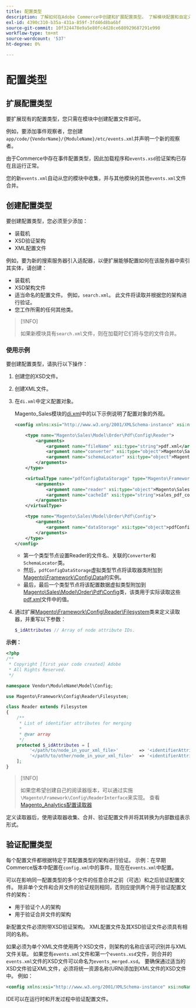 ```yaml
---
title: 配置类型
description: 了解如何在Adobe Commerce中创建和扩展配置类型。 了解模块配置和自定义技术。
exl-id: 4390c310-b35a-431a-859f-3fd46d8ba6bf
source-git-commit: 10f324478e9a5e80fc4d28ce680929687291e990
workflow-type: tm+mt
source-wordcount: '537'
ht-degree: 0%

---
```


# 配置类型

## 扩展配置类型

要扩展现有的配置类型，您只需在模块中创建配置文件即可。

例如，要添加事件观察者，您创建`app/code/{VendorName}/{ModuleName}/etc/events.xml`并声明一个新的观察者。

由于Commerce中存在事件配置类型，因此加载程序和`events.xsd`验证架构已存在且运行正常。

您的新`events.xml`自动从您的模块中收集，并与其他模块的其他`events.xml`文件合并。

## 创建配置类型

要创建配置类型，您必须至少添加：

- 装载机
- XSD验证架构
- XML配置文件

例如，要为新的搜索服务器引入适配器，以便扩展能够配置如何在该服务器中索引其实体，请创建：

- 装载机
- XSD架构文件
- 适当命名的配置文件。 例如，`search.xml`。 此文件将读取并根据您的架构进行验证。
- 您工作所需的任何其他类。

>[!INFO]
>
>如果新模块具有`search.xml`文件，则在加载时它们将与您的文件合并。

### 使用示例

要创建配置类型，请执行以下操作：

1. 创建您的XSD文件。
1. 创建XML文件。
1. 在`di.xml`中定义配置对象。

   Magento_Sales模块的[di.xml](https://github.com/magento/magento2/blob/2.4/app/code/Magento/Sales/etc/di.xml)中的以下示例说明了配置对象的外观。

   ```xml
   <config xmlns:xsi="http://www.w3.org/2001/XMLSchema-instance" xsi:noNamespaceSchemaLocation="urn:magento:framework:ObjectManager/etc/config.xsd">
   
       <type name="Magento\Sales\Model\Order\Pdf\Config\Reader">
           <arguments>
               <argument name="fileName" xsi:type="string">pdf.xml</argument>
               <argument name="converter" xsi:type="object">Magento\Sales\Model\Order\Pdf\Config\Converter</argument>
               <argument name="schemaLocator" xsi:type="object">Magento\Sales\Model\Order\Pdf\Config\SchemaLocator</argument>
           </arguments>
       </type>
   
       <virtualType name="pdfConfigDataStorage" type="Magento\Framework\Config\Data">
           <arguments>
               <argument name="reader" xsi:type="object">Magento\Sales\Model\Order\Pdf\Config\Reader</argument>
               <argument name="cacheId" xsi:type="string">sales_pdf_config</argument>
           </arguments>
       </virtualType>
   
       <type name="Magento\Sales\Model\Order\Pdf\Config">
           <arguments>
               <argument name="dataStorage" xsi:type="object">pdfConfigDataStorage</argument>
           </arguments>
       </type>
   </config>
   ```

   - 第一个类型节点设置Reader的文件名、关联的`Converter`和`SchemaLocator`类。
   - 然后，`pdfConfigDataStorage`虚拟类型节点将读取器类附加到[Magento\Framework\Config\Data](https://github.com/magento/magento2/blob/2.4/lib/internal/Magento/Framework/Config/Data.php)的实例。
   - 最后，最后一个类型节点将该配置数据虚拟类型附加到[Magento\Sales\Model\Order\Pdf\Config](https://github.com/magento/magento2/blob/2.4/app/code/Magento/Sales/Model/Order/Pdf/Config.php)类，该类用于实际读取这些[pdf.xml](https://github.com/magento/magento2/blob/2.4/app/code/Magento/Sales/etc/pdf.xml)文件中的值。

1. 通过扩展[Magento\Framework\Config\Reader\Filesystem](https://github.com/magento/magento2/blob/2.4/lib/internal/Magento/Framework/Config/Reader/Filesystem.php)类来定义读取器，并重写以下参数：

   ```php
   $_idAttributes // Array of node attribute IDs.
   ```

**示例：**

```php
<?php
/**
 * Copyright [first year code created] Adobe
 * All Rights Reserved.
 */

namespace Vendor\ModuleName\Model\Config;

use Magento\Framework\Config\Reader\Filesystem;

class Reader extends Filesystem
{
    /**
     * List of identifier attributes for merging
     *
     * @var array
     */
    protected $_idAttributes = [
         '</path/to/node_in_your_xml_file>'        => '<identifierAttributeName>',
         '</path/to/other/node_in_your_xml_file>'  => '<identifierAttributeName>',
    ];
}
```

>[!INFO]
>
>如果您希望创建自己的阅读器版本，可以通过实施`\Magento\Framework\Config\ReaderInterface`来实现。 查看[Magento_Analytics配置读取器](https://github.com/magento/magento2/blob/2.4/app/code/Magento/Analytics/ReportXml/Config/Reader.php)

定义读取器后，使用读取器收集、合并、验证配置文件并将其转换为内部数组表示形式。

## 验证配置类型

每个配置文件都根据特定于其配置类型的架构进行验证。 示例：在早期Commerce版本中配置在`config.xml`中的事件，现在在`events.xml`中配置。

可以在影响同一配置类型的多个文件的任意合并之前（可选）和之后验证配置文件。 除非单个文件和合并文件的验证规则相同，否则应提供两个用于验证配置文件的架构：

- 用于验证个人的架构
- 用于验证合并文件的架构

新配置文件必须附带XSD验证架构。 XML配置文件及其XSD验证文件必须具有相同的名称。

如果必须为单个XML文件使用两个XSD文件，则架构的名称应该可识别并与XML文件关联。
如果您有`events.xml`文件和第一个`events.xsd`文件，则合并的`events.xml`文件的XSD文件可以命名为`events_merged.xsd`。
要确保通过适当的XSD文件验证XML文件，必须将统一资源名称(URN)添加到XML文件的XSD文件中。 例如：

```xml
<config xmlns:xsi="http://www.w3.org/2001/XMLSchema-instance" xsi:noNamespaceSchemaLocation="urn:magento:framework:ObjectManager:etc/config.xsd">
```

IDE可以在运行时和开发过程中验证配置文件。
